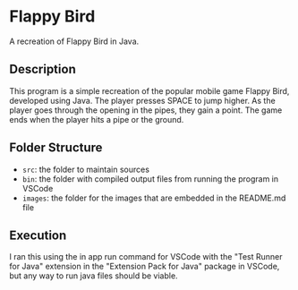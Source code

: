 # Flappy Bird

A recreation of Flappy Bird in Java.

## Description

This program is a simple recreation of the popular mobile game Flappy Bird, developed using Java. The player presses SPACE to jump higher. As the player goes through the opening in the pipes, they gain a point. The game ends when the player hits a pipe or the ground.

## Folder Structure

- `src`: the folder to maintain sources
- `bin`: the folder with compiled output files from running the program in VSCode
- `images`: the folder for the images that are embedded in the README.md file

## Execution

I ran this using the in app run command for VSCode with the "Test Runner for Java" extension in the "Extension Pack for Java" package in VSCode, but any way to run java files should be viable.

